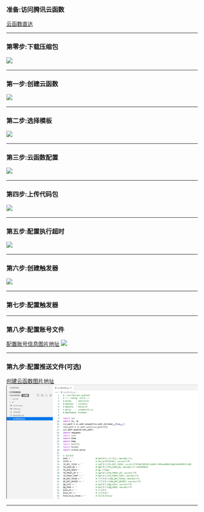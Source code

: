 ### 准备:访问腾讯云函数
[云函数直达](https://console.cloud.tencent.com/scf/list)

---










### 第零步:下载压缩包
![](https://z3.ax1x.com/2021/10/29/5XYyiF.png)

---

### 第一步:创建云函数
![](https://z3.ax1x.com/2021/10/29/5XYrIU.png)

---

### 第二步:选择模板
![](https://z3.ax1x.com/2021/10/29/5XY8IS.png)

---

### 第三步:云函数配置
![](https://z3.ax1x.com/2021/10/29/5XYJPg.png)

---

### 第四步:上传代码包
![](https://z3.ax1x.com/2021/10/29/5XYYGQ.png)

---

### 第五步:配置执行超时
![](https://z3.ax1x.com/2021/10/29/5XYt2j.png)

---

### 第六步:创建触发器
![](https://z3.ax1x.com/2021/10/29/5XYNxs.png)

---

### 第七步:配置触发器


---

### 第八步:配置账号文件
[配置账号信息图片地址]()
![](https://z3.ax1x.com/2021/10/29/5XYBZV.png)

---

### 第九步:配置推送文件(可选)
[创建云函数图片地址]()
![](./9.png)

---
